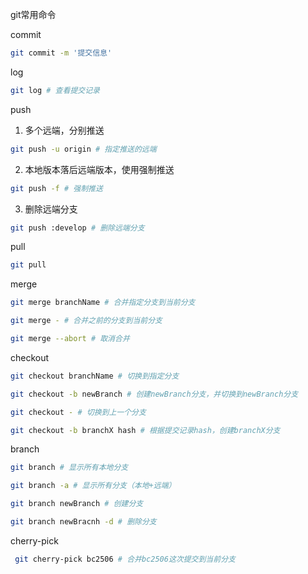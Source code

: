 

git常用命令

commit

```bash
git commit -m '提交信息'
```



log

```bash
git log # 查看提交记录
```



push

1. 多个远端，分别推送

```bash
git push -u origin # 指定推送的远端
```
2. 本地版本落后远端版本，使用强制推送
```bash
git push -f # 强制推送
```
3. 删除远端分支
```bash
git push :develop # 删除远端分支
```



pull

```bash
git pull
```



merge

```bash
git merge branchName # 合并指定分支到当前分支
```

```bash
git merge - # 合并之前的分支到当前分支
```

```bash
git merge --abort # 取消合并
```



checkout

```bash
git checkout branchName # 切换到指定分支
```

```bash
git checkout -b newBranch # 创建newBranch分支，并切换到newBranch分支
```

```bash
git checkout - # 切换到上一个分支
```

```bash
git checkout -b branchX hash # 根据提交记录hash，创建branchX分支
```

branch

```bash
git branch # 显示所有本地分支
```

```bash
git branch -a # 显示所有分支（本地+远端）
```

```bash
git branch newBranch # 创建分支
```

```bash
git branch newBracnh -d # 删除分支

```



cherry-pick

```bash
 git cherry-pick bc2506 # 合并bc2506这次提交到当前分支
```








